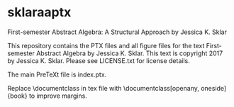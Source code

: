 # sklaraaptx
First-semester Abstract Algebra: A Structural Approach by Jessica K. Sklar

This repository contains the PTX files and all figure files for the text First-semester Abstract Algebra by Jessica K. Sklar. This text is copyright 2017 by Jessica K. Sklar. Please see LICENSE.txt for license details.

The main PreTeXt file is index.ptx.

Replace \documentclass in tex file with \documentclass[openany, oneside]{book} to improve margins.
